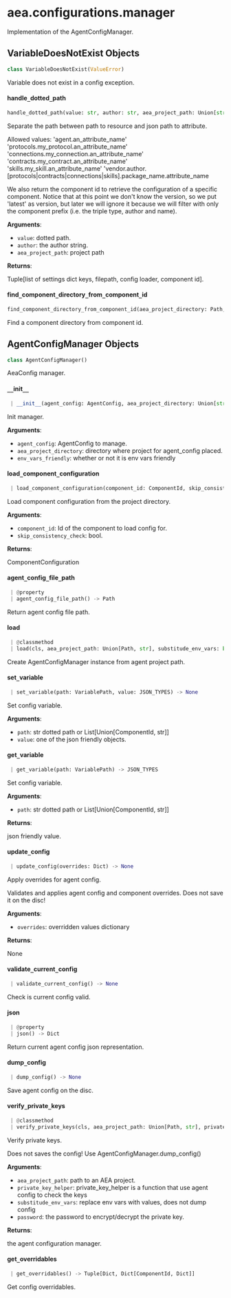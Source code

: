 <a name="aea.configurations.manager"></a>
# aea.configurations.manager

Implementation of the AgentConfigManager.

<a name="aea.configurations.manager.VariableDoesNotExist"></a>
## VariableDoesNotExist Objects

```python
class VariableDoesNotExist(ValueError)
```

Variable does not exist in a config exception.

<a name="aea.configurations.manager.handle_dotted_path"></a>
#### handle`_`dotted`_`path

```python
handle_dotted_path(value: str, author: str, aea_project_path: Union[str, Path] = ".") -> Tuple[List[str], Path, ConfigLoader, Optional[ComponentId]]
```

Separate the path between path to resource and json path to attribute.

Allowed values:
'agent.an_attribute_name'
'protocols.my_protocol.an_attribute_name'
'connections.my_connection.an_attribute_name'
'contracts.my_contract.an_attribute_name'
'skills.my_skill.an_attribute_name'
'vendor.author.[protocols|contracts|connections|skills].package_name.attribute_name

We also return the component id to retrieve the configuration of a specific
component. Notice that at this point we don't know the version,
so we put 'latest' as version, but later we will ignore it because
we will filter with only the component prefix (i.e. the triple type, author and name).

**Arguments**:

- `value`: dotted path.
- `author`: the author string.
- `aea_project_path`: project path

**Returns**:

Tuple[list of settings dict keys, filepath, config loader, component id].

<a name="aea.configurations.manager.find_component_directory_from_component_id"></a>
#### find`_`component`_`directory`_`from`_`component`_`id

```python
find_component_directory_from_component_id(aea_project_directory: Path, component_id: ComponentId) -> Path
```

Find a component directory from component id.

<a name="aea.configurations.manager.AgentConfigManager"></a>
## AgentConfigManager Objects

```python
class AgentConfigManager()
```

AeaConfig manager.

<a name="aea.configurations.manager.AgentConfigManager.__init__"></a>
#### `__`init`__`

```python
 | __init__(agent_config: AgentConfig, aea_project_directory: Union[str, Path], env_vars_friendly: bool = False) -> None
```

Init manager.

**Arguments**:

- `agent_config`: AgentConfig to manage.
- `aea_project_directory`: directory where project for agent_config placed.
- `env_vars_friendly`: whether or not it is env vars friendly

<a name="aea.configurations.manager.AgentConfigManager.load_component_configuration"></a>
#### load`_`component`_`configuration

```python
 | load_component_configuration(component_id: ComponentId, skip_consistency_check: bool = True) -> ComponentConfiguration
```

Load component configuration from the project directory.

**Arguments**:

- `component_id`: Id of the component to load config for.
- `skip_consistency_check`: bool.

**Returns**:

ComponentConfiguration

<a name="aea.configurations.manager.AgentConfigManager.agent_config_file_path"></a>
#### agent`_`config`_`file`_`path

```python
 | @property
 | agent_config_file_path() -> Path
```

Return agent config file path.

<a name="aea.configurations.manager.AgentConfigManager.load"></a>
#### load

```python
 | @classmethod
 | load(cls, aea_project_path: Union[Path, str], substitude_env_vars: bool = False) -> "AgentConfigManager"
```

Create AgentConfigManager instance from agent project path.

<a name="aea.configurations.manager.AgentConfigManager.set_variable"></a>
#### set`_`variable

```python
 | set_variable(path: VariablePath, value: JSON_TYPES) -> None
```

Set config variable.

**Arguments**:

- `path`: str dotted path  or List[Union[ComponentId, str]]
- `value`: one of the json friendly objects.

<a name="aea.configurations.manager.AgentConfigManager.get_variable"></a>
#### get`_`variable

```python
 | get_variable(path: VariablePath) -> JSON_TYPES
```

Set config variable.

**Arguments**:

- `path`: str dotted path or List[Union[ComponentId, str]]

**Returns**:

json friendly value.

<a name="aea.configurations.manager.AgentConfigManager.update_config"></a>
#### update`_`config

```python
 | update_config(overrides: Dict) -> None
```

Apply overrides for agent config.

Validates and applies agent config and component overrides.
Does not save it on the disc!

**Arguments**:

- `overrides`: overridden values dictionary

**Returns**:

None

<a name="aea.configurations.manager.AgentConfigManager.validate_current_config"></a>
#### validate`_`current`_`config

```python
 | validate_current_config() -> None
```

Check is current config valid.

<a name="aea.configurations.manager.AgentConfigManager.json"></a>
#### json

```python
 | @property
 | json() -> Dict
```

Return current agent config json representation.

<a name="aea.configurations.manager.AgentConfigManager.dump_config"></a>
#### dump`_`config

```python
 | dump_config() -> None
```

Save agent config on the disc.

<a name="aea.configurations.manager.AgentConfigManager.verify_private_keys"></a>
#### verify`_`private`_`keys

```python
 | @classmethod
 | verify_private_keys(cls, aea_project_path: Union[Path, str], private_key_helper: Callable[[AgentConfig, Path, Optional[str]], None], substitude_env_vars: bool = False, password: Optional[str] = None) -> "AgentConfigManager"
```

Verify private keys.

Does not saves the config! Use AgentConfigManager.dump_config()

**Arguments**:

- `aea_project_path`: path to an AEA project.
- `private_key_helper`: private_key_helper is a function that use agent config to check the keys
- `substitude_env_vars`: replace env vars with values, does not dump config
- `password`: the password to encrypt/decrypt the private key.

**Returns**:

the agent configuration manager.

<a name="aea.configurations.manager.AgentConfigManager.get_overridables"></a>
#### get`_`overridables

```python
 | get_overridables() -> Tuple[Dict, Dict[ComponentId, Dict]]
```

Get config overridables.

